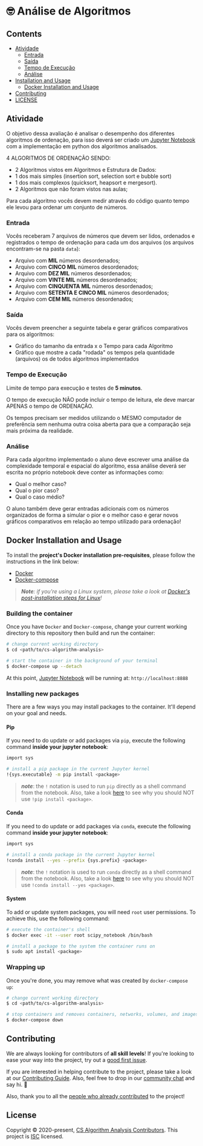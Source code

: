 # 🤓 Análise de Algoritmos

## Contents

- [Atividade](#atividade)
  - [Entrada](#entrada)
  - [Saída](#saída)
  - [Tempo de Execução](#tempo-de-execução)
  - [Análise](#análise)
- [Installation and Usage](#installation-and-usage)
  - [Docker Installation and Usage](#docker-installation-and-usage)
- [Contributing](#contributing)
- [LICENSE](#license)

## Atividade

O objetivo dessa avaliação é analisar o desempenho dos diferentes algoritmos de ordenação, para isso deverá ser criado um [Jupyter Notebook](https://jupyter.org/) com a implementação em python dos algoritmos analisados.

4 ALGORITMOS DE ORDENAÇÃO SENDO:

- 2 Algoritmos vistos em Algoritmos e Estrutura de Dados:
- 1 dos mais simples (insertion sort, selection sort e bubble sort)
- 1 dos mais complexos (quicksort, heapsort e mergesort).
- 2 Algoritmos que não foram vistos nas aulas;

Para cada algoritmo vocês devem medir através do código quanto tempo ele levou para ordenar um conjunto de números.

### Entrada

Vocês receberam 7 arquivos de números que devem ser lidos, ordenados e registrados o tempo de ordenação para cada um dos arquivos (os arquivos encontram-se na pasta `data`):

- Arquivo com **MIL** números desordenados;
- Arquivo com **CINCO MIL** números desordenados;
- Arquivo com **DEZ MIL** números desordenados;
- Arquivo com **VINTE MIL** números desordenados;
- Arquivo com **CINQUENTA MIL** números desordenados;
- Arquivo com **SETENTA E CINCO MIL** números desordenados;
- Arquivo com **CEM MIL** números desordenados;

### Saída

Vocês devem preencher a seguinte tabela e gerar gráficos comparativos para os algoritmos:

- Gráfico do tamanho da entrada x o Tempo para cada Algoritmo
- Gráfico que mostre a cada "rodada" os tempos pela quantidade (arquivos) os de todos algoritmos implementados

### Tempo de Execução

Limite de tempo para execução e testes de **5 minutos**.

O tempo de execução NÃO pode incluir o tempo de leitura, ele deve marcar APENAS o tempo de ORDENAÇÃO.

Os tempos precisam ser medidos utilizando o MESMO computador de preferência sem nenhuma outra coisa aberta para que a comparação seja mais próxima da realidade.

### Análise

Para cada algoritmo implementado o aluno deve escrever uma análise da complexidade temporal e espacial do algoritmo, essa análise deverá ser escrita no próprio notebook deve conter as informações como:

- Qual o melhor caso?
- Qual o pior caso?
- Qual o caso médio?

O aluno também deve gerar entradas adicionais com os números organizados de forma a simular o pior e o melhor caso e gerar novos gráficos comparativos em relação ao tempo utilizado para ordenação!

## Docker Installation and Usage

To install the **project's Docker installation pre-requisites**, please follow the instructions in the link below:

- [Docker](https://docs.docker.com/get-docker/)
- [Docker-compose](https://docs.docker.com/compose/install/)

> _**Note**: if you're using a Linux system, please take a look at [Docker's post-installation steps for Linux](https://docs.docker.com/engine/install/linux-postinstall/)!_

### Building the container

Once you have `Docker` and `Docker-compose`, change your current working directory to this repository then build and run the container:

```bash
# change current working directory
$ cd <path/to/cs-algorithm-analysis>

# start the container in the background of your terminal
$ docker-compose up --detach
```

At this point, [Jupyter Notebook](https://jupyter.org) will be running at: `http://localhost:8888`

### Installing new packages

There are a few ways you may install packages to the container. It'll depend on your goal and needs.

#### Pip

If you need to do update or add packages via `pip`, execute the following command **inside your jupyter notebook**:

```bash
import sys

# install a pip package in the current Jupyter kernel
!{sys.executable} -m pip install <package>
```

> _**note**_: the `!` notation is used to run `pip` directly as a shell command from the notebook. Also, take a look [here](https://jakevdp.github.io/blog/2017/12/05/installing-python-packages-from-jupyter/) to see why you should NOT use `!pip install <package>`.

#### Conda

If you need to do update or add packages via `conda`, execute the following command **inside your jupyter notebook**:

```bash
import sys

# install a conda package in the current Jupyter kernel
!conda install --yes --prefix {sys.prefix} <package>
```

> _**note**_: the `!` notation is used to run `conda` directly as a shell command from the notebook. Also, take a look [here](https://jakevdp.github.io/blog/2017/12/05/installing-python-packages-from-jupyter/) to see why you should NOT use `!conda install --yes <package>`.

#### System

To add or update system packages, you will need `root` user permissions. To achieve this, use the following command:

```bash
# execute the container's shell
$ docker exec -it --user root scipy_notebook /bin/bash

# install a package to the system the container runs on
$ sudo apt install <package>
```

### Wrapping up

Once you're done, you may remove what was created by `docker-compose up`:

```bash
# change current working directory
$ cd <path/to/cs-algorithm-analysis>

# stop containers and removes containers, networks, volumes, and images created by `docker-compose up`
$ docker-compose down
```

## Contributing

We are always looking for contributors of **all skill levels**! If you're looking to ease your way into the project, try out a [good first issue](https://github.com/lcbm/cs-algorithm-analysis/labels/good%20first%20issue).

If you are interested in helping contribute to the project, please take a look at our [Contributing Guide](CONTRIBUTING.md). Also, feel free to drop in our [community chat](https://gitter.im/lcbm/community) and say hi. 👋

Also, thank you to all the [people who already contributed](https://github.com/lcbm/cs-algorithm-analysis/graphs/contributors) to the project!

## License

Copyright © 2020-present, [CS Algorithm Analysis Contributors](https://github.com/lcbm/cs-algorithm-analysis/graphs/contributors).
This project is [ISC](LICENSE) licensed.
